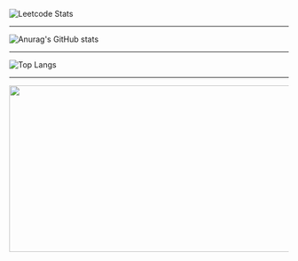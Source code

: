 ![Leetcode Stats](https://leetcard.jacoblin.cool/kr_AnSK?theme=dark)
* * *
![Anurag's GitHub stats](https://github-readme-stats.vercel.app/api?username=sungyeong98&show_icons=true&hide=stars,contribs&include_all_commits=true&count_private=true&theme=dracula)
* * *
![Top Langs](https://github-readme-stats.vercel.app/api/top-langs/?username=sungyeong98&layout=compact&theme=dracula)
* * *
<a href="https://github.com/devxb/gitanimals">
<img
  src="https://render.gitanimals.org/farms/sungyeong98"
  width="600"
  height="300"
/>
</a>
